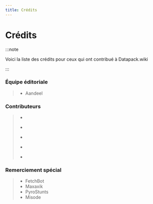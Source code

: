```yaml
---
title: Crédits
---
```


# Crédits

:::note

Voici la liste des crédits pour ceux qui ont contribué à Datapack.wiki

:::

### Équipe éditoriale

> - Aandeel

### Contributeurs

> -
> *
> -
> *
> -

### Remerciement spécial

> - FetchBot
> - Maxaxik
> - PyroStunts
> - Misode